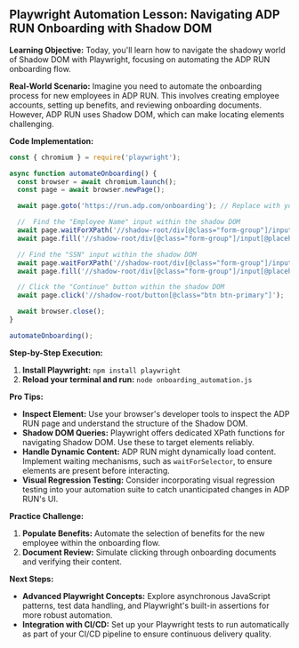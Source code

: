 ## Playwright Automation Lesson: Navigating ADP RUN Onboarding with Shadow DOM

**Learning Objective:** Today, you'll learn how to navigate the shadowy world of Shadow DOM with Playwright, focusing on automating the ADP RUN onboarding flow.

**Real-World Scenario:** Imagine you need to automate the onboarding process for new employees in ADP RUN. This involves creating employee accounts, setting up benefits, and reviewing onboarding documents. However, ADP RUN uses Shadow DOM, which can make locating elements challenging.

**Code Implementation:**

```javascript
const { chromium } = require('playwright');

async function automateOnboarding() {
  const browser = await chromium.launch();
  const page = await browser.newPage();

  await page.goto('https://run.adp.com/onboarding'); // Replace with your actual URL

  //  Find the "Employee Name" input within the shadow DOM
  await page.waitForXPath('//shadow-root/div[@class="form-group"]/input[@placeholder="Employee Name"]'); 
  await page.fill('//shadow-root/div[@class="form-group"]/input[@placeholder="Employee Name"]', 'John Doe');

  // Find the "SSN" input within the shadow DOM
  await page.waitForXPath('//shadow-root/div[@class="form-group"]/input[@placeholder="SSN"]'); 
  await page.fill('//shadow-root/div[@class="form-group"]/input[@placeholder="SSN"]', '123-45-6789');

  // Click the "Continue" button within the shadow DOM
  await page.click('//shadow-root/button[@class="btn btn-primary"]');

  await browser.close();
}

automateOnboarding(); 
```

**Step-by-Step Execution:**

1. **Install Playwright:** `npm install playwright`
2. **Reload your terminal and run:** `node onboarding_automation.js`

**Pro Tips:**

* **Inspect Element:** Use your browser's developer tools to inspect the ADP RUN page and understand the structure of the Shadow DOM.  
* **Shadow DOM Queries:** Playwright offers dedicated XPath functions for navigating Shadow DOM. Use these to target elements reliably. 
* **Handle Dynamic Content:** ADP RUN might dynamically load content. Implement waiting mechanisms, such as `waitForSelector`, to ensure elements are present before interacting.
* **Visual Regression Testing:** Consider incorporating visual regression testing into your automation suite to catch unanticipated changes in ADP RUN's UI.

**Practice Challenge:**

1. **Populate Benefits:**  Automate the selection of benefits for the new employee within the onboarding flow.
2. **Document Review:** Simulate clicking through onboarding documents and verifying their content.

**Next Steps:**

* **Advanced Playwright Concepts:** Explore asynchronous JavaScript patterns, test data handling, and Playwright's built-in assertions for more robust automation.
* **Integration with CI/CD:**  Set up your Playwright tests to run automatically as part of your CI/CD pipeline to ensure continuous delivery quality.


